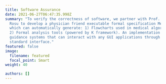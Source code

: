 ```yaml
---
title: Software Assurance
date: 2021-06-27T06:47:35.998Z
summary: "To verify the correctness of software, we partner with Prof. Grigore
  Rosu to develop a physician friend executable formal specification MediK,
  which can automatically generate: 1) Flowcharts used in medical algorithms and
  2) Formal analysis tools (powered by K framework). An implementation of the
  guidance systems that can interact with any GUI applications through a
  standard interface."
featured: false
image:
  filename: featured
  focal_point: Smart
weight: 40

authors: []
---
```

